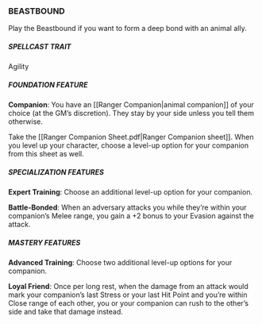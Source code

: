 ### BEASTBOUND
Play the Beastbound if you want to form a deep bond with an animal ally.

##### SPELLCAST TRAIT
Agility

##### FOUNDATION FEATURE
**Companion**: You have an [[Ranger Companion|animal companion]] of your choice (at the GM’s discretion). They stay by your side unless you tell them otherwise.

Take the [[Ranger Companion Sheet.pdf|Ranger Companion sheet]]. When you level up your character, choose a level-up option for your companion from this sheet as well.

##### SPECIALIZATION FEATURES
**Expert Training**: Choose an additional level-up option for your companion.

**Battle-Bonded**: When an adversary attacks you while they’re within your companion’s Melee range, you gain a +2 bonus to your Evasion against the attack.

##### MASTERY FEATURES
**Advanced Training**: Choose two additional level-up options for your companion.

**Loyal Friend**: Once per long rest, when the damage from an attack would mark your companion’s last Stress or your last Hit Point and you’re within Close range of each other, you or your companion can rush to the other’s side and take that damage instead.